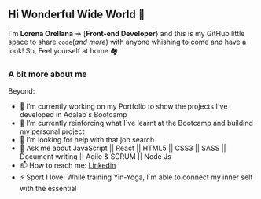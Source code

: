 ## Hi Wonderful Wide World 👋

I´m **Lorena Orellana** => [**Front-end Developer**} and this is my GitHub little space to share `code`(_and more_)
with anyone whishing to come and have a look!
So, Feel yourself at home 🏘

### A bit more about me





Beyond:

- 🔭 I’m currently working on my Portfolio to show the projects I´ve developed in Adalab´s Bootcamp
- 🌱 I’m currently reinforcing what I´ve learnt at the Bootcamp and buildind my personal project 
- 🤔 I’m looking for help with that job search
- 💬 Ask me about JavaScript || React || HTML5 || CSS3 || SASS || Document writing || Agile & SCRUM || Node Js
- 📫 How to reach me: [Linkedin](https://www.linkedin.com/in/lorenaorellana/)
- ⚡ Sport I love: While training Yin-Yoga, I´m able to connect my inner self with the essential

